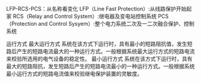 LFP-RCS-PCS：从名称看变化
LFP（Line Fast Protection）:从线路保护开始起家
RCS（Relay and Control System）:继电器及变电站控制系统
PCS（Protection and Control Sysyem）:整个电力系统二次及一二次融合保护、控制系统


运行方式
最大运行方式
系统在该方式下运行时，具有最小的短路阻抗值，发生短路后产生的短路电流最大的一种运行方式。一般根据系统最大运行方式的短路电流来校验所选用的电气设备的稳定性。
最小运行方式
系统在该方式下运行时，具有最大的短路阻抗，发生短路后产生的短路电流最小的一种运行方式。一般根据系统最小运行方式的短路电流值来校验继电保护装置的灵敏度。